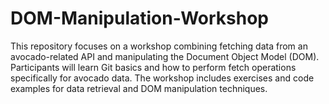 # DOM-Manipulation-Workshop
This repository focuses on a workshop combining fetching data from an avocado-related API and manipulating the Document Object Model (DOM). Participants will learn Git basics and how to perform fetch operations specifically for avocado data. The workshop includes exercises and code examples for data retrieval and DOM manipulation techniques.
